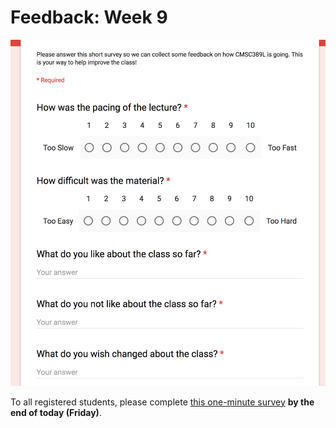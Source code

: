 # Feedback: Week 9

[![Feedback Survey](../../media/feedback/feedback-extended-no-cl.png)](http://ter.ps/389L9)

To all registered students, please complete [this one-minute survey](http://ter.ps/389L9) **by the end of today (Friday)**.
